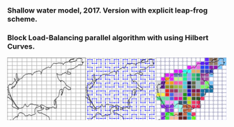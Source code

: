 ### Shallow water model, 2017. Version with explicit leap-frog scheme.
### Block Load-Balancing parallel algorithm with using Hilbert Curves.

![alt text](https://raw.githubusercontent.com/Andrcraft9/inmsom-elfs_sw/blockmpi/fullLBalg.png)
